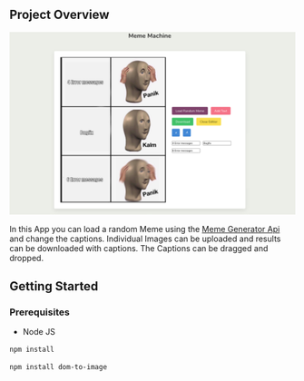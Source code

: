 ## Project Overview

![Project Overview](img/Interface.png)

In this App you can load a random Meme using the [Meme Generator Api](https://imgflip.com/api) and change the captions.
Individual Images can be uploaded and results can be downloaded with captions.
The Captions can be dragged and dropped.

## Getting Started

### Prerequisites

* Node JS
```sh
npm install
```
```sh
npm install dom-to-image
```


